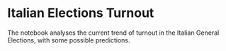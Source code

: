 # Italian Elections Turnout

The notebook analyses the current trend of turnout in the Italian General Elections, with some possible predictions.
